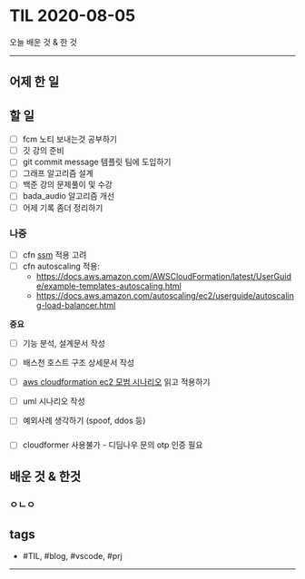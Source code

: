 # TIL 2020-08-05

오늘 배운 것 & 한 것

--------------------------

## 어제 한 일

## 할 일
- [ ] fcm 노티 보내는것 공부하기
- [ ] 깃 강의 준비
- [ ] git commit message 템플릿 팀에 도입하기
- [ ] 그래프 알고리즘 설계
- [ ] 백준 강의 문제풀이 및 수강
- [ ] bada_audio 알고리즘 개선
- [ ] 어제 기록 좀더 정리하기

### 나중
- [ ] cfn [ssm](https://docs.aws.amazon.com/AWSCloudFormation/latest/UserGuide/dynamic-references.html#dynamic-references-ssm-secure-strings) 적용 고려
- [ ] cfn autoscaling 적용:
  - https://docs.aws.amazon.com/AWSCloudFormation/latest/UserGuide/example-templates-autoscaling.html
  - https://docs.aws.amazon.com/autoscaling/ec2/userguide/autoscaling-load-balancer.html


**중요**
- [ ] 기능 분석, 설계문서 작성

- [ ] 배스천 호스트 구조 상세문서 작성
- [ ] [aws cloudformation ec2 모범 시나리오](https://aws.amazon.com/ko/blogs/infrastructure-and-automation/best-practices-for-deploying-ec2-instances-with-aws-cloudformation/) 읽고 적용하기

- [ ] uml 시나리오 작성
- [ ] 예외사례 생각하기 (spoof, ddos 등)

### 
- [ ] cloudformer 사용불가 - 디딤나우 문의 otp 인증 필요

## 배운 것 & 한것 


### ㅇㄴㅇ

## tags
- \#TIL, \#blog, \#vscode, \#prj

--------------------------